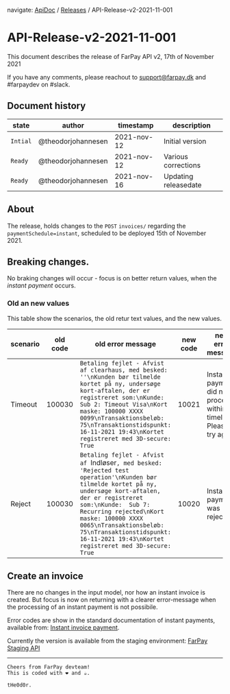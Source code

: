 navigate: [ApiDoc](README.md) / [Releases](Releases.md) / API-Release-v2-2021-11-001

# API-Release-v2-2021-11-001
This document describes the release of FarPay API v2, 17th of November 2021

If you have any comments, please reachout to support@farpay.dk and #farpaydev on #slack.

## Document history

state        | author             | timestamp   | description
-------------|--------------------|-------------|--------------------
`Intial`     | @theodorjohannesen | 2021-nov-12 | Initial version
`Ready`      | @theodorjohannesen | 2021-nov-12 | Various corrections
`Ready`      | @theodorjohannesen | 2021-nov-16 | Updating releasedate

## About
The release, holds changes to the `POST` `invoices/` regarding the `paymentSchedule=instant`, scheduled to be deployed 15th of November 2021.

## Breaking changes.
No braking changes will occur - focus is on better return values, when the _instant payment_ occurs.

### Old an new values
This table show the scenarios, the old retur text values, and the new values.

scenario   | old code       | old error message            | new code                | new error message 
-----------|----------------|------------------------------|-------------------------|-------------------------
Timeout    | 100030         | `Betaling fejlet - Afvist af clearhaus, med besked: ''\nKunden bør tilmelde kortet på ny, undersøge kort-aftalen, der er registreret som:\nKunde: Sub 2: Timeout Visa\nKort maske: 100000 XXXX 0099\nTransaktionsbeløb: 75\nTransaktionstidspunkt: 16-11-2021 19:43\nKortet registreret med 3D-secure: True` | 10021 | Instant payment did not process within timelimit. Please try again
Reject     | 100030         | `Betaling fejlet - Afvist af `Indløser`, med besked: 'Rejected test operation'\nKunden bør tilmelde kortet på ny, undersøge kort-aftalen, der er registreret som:\nKunde:  Sub 7: Recurring rejected\nKort maske: 100000 XXXX 0065\nTransaktionsbeløb: 75\nTransaktionstidspunkt: 16-11-2021 19:43\nKortet registreret med 3D-secure: True` | 10020| Instant payment was rejected






## Create an invoice
There are no changes in the input model, nor how an instant invoice is created. But focus is now on returning with a clearer error-message when the processing of an instant payment is not possibile.

Error codes are show in the standard documentation of instant payments, available from: [Instant invoice payment](InvoiceInstantPayment.md).

Currently the version is available from the staging environment: [FarPay Staging API](https://farpay-api-staging.azurewebsites.net/swagger/ui/index)

---

```
Cheers from FarPay devteam!
This is coded with ❤️ and ☕.

tHe0d0r.
```
